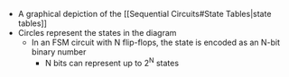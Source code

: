 - A graphical depiction of the [[Sequential Circuits#State Tables|state tables]]
- Circles represent the states in the diagram
	- In an FSM circuit with N flip-flops, the state is encoded as an N-bit binary number
		- N bits can represent up to 2<sup>N</sup> states

